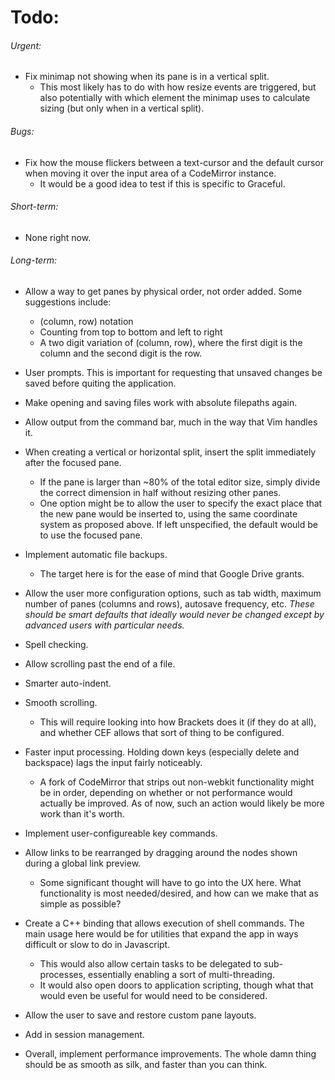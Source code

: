 # Todo:

###### Urgent:
 - Fix minimap not showing when its pane is in a vertical split.
 	- This most likely has to do with how resize events are triggered, but 
      also potentially with which element the minimap uses to calculate 
      sizing (but only when in a vertical split).
    
###### Bugs:
 - Fix how the mouse flickers between a text-cursor and the default cursor 
   when moving it over the input area of a CodeMirror instance.
 	- It would be a good idea to test if this is specific to Graceful.

###### Short-term:
 - None right now.
 
###### Long-term:

 - Allow a way to get panes by physical order, not order added. Some 
   suggestions include:
 	- (column, row) notation
    - Counting from top to bottom and left to right
    - A two digit variation of (column, row), where the first digit is the 
      column and the second digit is the row. 
      
 - User prompts. This is important for requesting that unsaved changes be 
   saved before quiting the application.
   
 - Make opening and saving files work with absolute filepaths again.
 
 - Allow output from the command bar, much in the way that Vim handles it.
 
 - When creating a vertical or horizontal split, insert the split 
   immediately after the focused pane.
 	- If the pane is larger than ~80% of the total editor size, simply 
      divide the correct dimension in half without resizing other panes.
 	- One option might be to allow the user to specify the exact place that 
      the new pane would be inserted to, using the same coordinate system as 
      proposed above. If left unspecified, the default would be to use the 
      focused pane.
    
 - Implement automatic file backups.
 	- The target here is for the ease of mind that Google Drive grants.

 - Allow the user more configuration options, such as tab width, maximum 
   number of panes (columns and rows), autosave frequency, etc. *These 
   should be smart defaults that ideally would never be changed except by 
   advanced users with particular needs.*
 
 - Spell checking.
 
 - Allow scrolling past the end of a file.
 
 - Smarter auto-indent.
 
 - Smooth scrolling.
 	- This will require looking into how Brackets does it (if they do at 
      all), and whether CEF allows that sort of thing to be configured.
      
 - Faster input processing. Holding down keys (especially delete and 
   backspace) lags the input fairly noticeably.
   - A fork of CodeMirror that strips out non-webkit functionality might be 
     in order, depending on whether or not performance would actually be 
     improved. As of now, such an action would likely be more work than it's 
     worth.
     
 - Implement user-configureable key commands.
 
 - Allow links to be rearranged by dragging around the nodes shown during a 
   global link preview.
 	- Some significant thought will have to go into the UX here. What 
      functionality is most needed/desired, and how can we make that as 
      simple as possible?
     
 - Create a C++ binding that allows execution of shell commands. The main 
   usage here would be for utilities that expand the app in ways difficult 
   or slow to do in Javascript.
 	- This would also allow certain tasks to be delegated to sub-processes, 
      essentially enabling a sort of multi-threading.
 	- It would also open doors to application scripting, though what that 
      would even be useful for would need to be considered.

 - Allow the user to save and restore custom pane layouts.
 
 - Add in session management.
 
 - Overall, implement performance improvements. The whole damn thing should 
   be as smooth as silk, and faster than you can think.
 
     
     